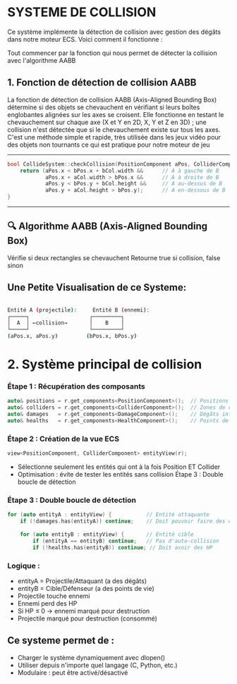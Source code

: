 # SYSTEME DE COLLISION
Ce système implémente la détection de collision avec gestion des dégâts dans notre moteur ECS. Voici comment il fonctionne :

Tout commencer par la fonction qui nous permet de détecter la collision avec l'algorithme AABB

## 1. Fonction de détection de collision AABB
La fonction de détection de collision AABB (Axis-Aligned Bounding Box) détermine si des objets se chevauchent en vérifiant si leurs boîtes englobantes alignées sur les axes se croisent. Elle fonctionne en testant le chevauchement sur chaque axe (X et Y en 2D, X, Y et Z en 3D) ; une collision n'est détectée que si le chevauchement existe sur tous les axes. C'est une méthode simple et rapide, très utilisée dans les jeux vidéo pour des objets non tournants ce qui est pratique pour notre moteur de jeu

---
``` cpp
bool CollideSystem::checkCollision(PositionComponent aPos, ColliderComponent aCol, PositionComponent bPos, ColliderComponent bCol) {
    return (aPos.x < bPos.x + bCol.width &&      // A à gauche de B
            aPos.x + aCol.width > bPos.x &&      // A à droite de B  
            aPos.y < bPos.y + bCol.height &&     // A au-dessus de B
            aPos.y + aCol.height > bPos.y);      // A en-dessous de B
}
```
---
## 🔍 Algorithme AABB (Axis-Aligned Bounding Box) 

Vérifie si deux rectangles se chevauchent
Retourne true si collision, false sinon

## Une Petite Visualisation de ce Systeme:

```bash

Entité A (projectile):     Entité B (ennemi):
┌─────┐                   ┌─────────┐
│  A  │ ←collision→       │    B    │
└─────┘                   └─────────┘
(aPos.x, aPos.y)         (bPos.x, bPos.y)

```

#  2. Système principal de collision
### Étape 1 : Récupération des composants
``` cpp
auto& positions = r.get_components<PositionComponent>();  // Positions des entités
auto& colliders = r.get_components<ColliderComponent>();  // Zones de collision  
auto& damages   = r.get_components<DamageComponent>();    // Dégâts infligés
auto& healths   = r.get_components<HealthComponent>();    // Points de vie
```
### Étape 2 : Création de la vue ECS
``` cpp
view<PositionComponent, ColliderComponent> entityView(r);
```
- Sélectionne seulement les entités qui ont à la fois Position ET Collider
- Optimisation : évite de tester les entités sans collision
Étape 3 : Double boucle de détection

### Étape 3 : Double boucle de détection
```cpp 
for (auto entityA : entityView) {           // Entité attaquante
    if (!damages.has(entityA)) continue;    // Doit pouvoir faire des dégâts
    
    for (auto entityB : entityView) {       // Entité cible
        if (entityA == entityB) continue;   // Pas d'auto-collision
        if (!healths.has(entityB)) continue; // Doit avoir des HP
```
### Logique :

- entityA = Projectile/Attaquant (a des dégâts)
- entityB = Cible/Défenseur (a des points de vie)
- Projectile touche ennemi
- Ennemi perd des HP
- Si HP ≤ 0 → ennemi marqué pour destruction
- Projectile marqué pour destruction (consommé)

## Ce systeme permet de :

- Charger le système dynamiquement avec dlopen()
- Utiliser depuis n'importe quel langage (C, Python, etc.)
- Modulaire : peut être activé/désactivé